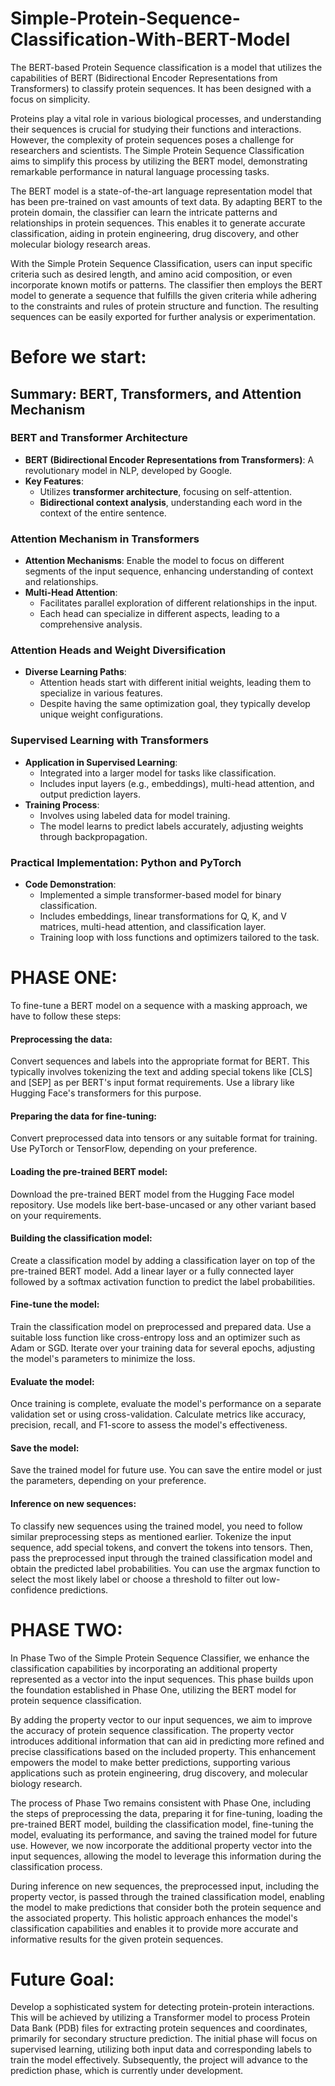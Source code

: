 # Simple-Protein-Sequence-Classification-With-BERT-Model
The BERT-based Protein Sequence classification is a model that utilizes the capabilities of BERT (Bidirectional Encoder Representations from Transformers) to classify protein sequences. It has been designed with a focus on simplicity.

Proteins play a vital role in various biological processes, and understanding their sequences is crucial for studying their functions and interactions. However, the complexity of protein sequences poses a challenge for researchers and scientists. The Simple Protein Sequence Classification aims to simplify this process by utilizing the BERT model, demonstrating remarkable performance in natural language processing tasks.

The BERT model is a state-of-the-art language representation model that has been pre-trained on vast amounts of text data. By adapting BERT to the protein domain, the classifier can learn the intricate patterns and relationships in protein sequences. This enables it to generate accurate classification, aiding in protein engineering, drug discovery, and other molecular biology research areas.

With the Simple Protein Sequence Classification, users can input specific criteria such as desired length, and amino acid composition, or even incorporate known motifs or patterns. The classifier then employs the BERT model to generate a sequence that fulfills the given criteria while adhering to the constraints and rules of protein structure and function. The resulting sequences can be easily exported for further analysis or experimentation.

# Before we start:

## Summary: BERT, Transformers, and Attention Mechanism

### BERT and Transformer Architecture
- **BERT (Bidirectional Encoder Representations from Transformers)**: A revolutionary model in NLP, developed by Google.
- **Key Features**:
  - Utilizes **transformer architecture**, focusing on self-attention.
  - **Bidirectional context analysis**, understanding each word in the context of the entire sentence.

### Attention Mechanism in Transformers
- **Attention Mechanisms**: Enable the model to focus on different segments of the input sequence, enhancing understanding of context and relationships.
- **Multi-Head Attention**:
  - Facilitates parallel exploration of different relationships in the input.
  - Each head can specialize in different aspects, leading to a comprehensive analysis.

### Attention Heads and Weight Diversification
- **Diverse Learning Paths**:
  - Attention heads start with different initial weights, leading them to specialize in various features.
  - Despite having the same optimization goal, they typically develop unique weight configurations.

### Supervised Learning with Transformers
- **Application in Supervised Learning**:
  - Integrated into a larger model for tasks like classification.
  - Includes input layers (e.g., embeddings), multi-head attention, and output prediction layers.
- **Training Process**:
  - Involves using labeled data for model training.
  - The model learns to predict labels accurately, adjusting weights through backpropagation.

### Practical Implementation: Python and PyTorch
- **Code Demonstration**:
  - Implemented a simple transformer-based model for binary classification.
  - Includes embeddings, linear transformations for Q, K, and V matrices, multi-head attention, and classification layer.
  - Training loop with loss functions and optimizers tailored to the task.


 # PHASE ONE:
To fine-tune a BERT model on a sequence with a masking approach, we have to follow these steps:

#### Preprocessing the data: 
Convert  sequences and labels into the appropriate format for BERT. This typically involves tokenizing the text and adding special tokens like [CLS] and [SEP] as per BERT's input format requirements. Use a library like Hugging Face's transformers for this purpose.

#### Preparing the data for fine-tuning: 
Convert  preprocessed data into tensors or any suitable format for training. Use PyTorch or TensorFlow, depending on your preference.

#### Loading the pre-trained BERT model: 
Download the pre-trained BERT model from the Hugging Face model repository. Use models like bert-base-uncased or any other variant based on your requirements.

#### Building the classification model:
Create a classification model by adding a classification layer on top of the pre-trained BERT model. Add a linear layer or a fully connected layer followed by a softmax activation function to predict the label probabilities.

#### Fine-tune the model: 
Train the classification model on preprocessed and prepared data. Use a suitable loss function like cross-entropy loss and an optimizer such as Adam or SGD. Iterate over your training data for several epochs, adjusting the model's parameters to minimize the loss.

#### Evaluate the model: 
Once training is complete, evaluate the model's performance on a separate validation set or using cross-validation. Calculate metrics like accuracy, precision, recall, and F1-score to assess the model's effectiveness.

#### Save the model: 
Save the trained model for future use. You can save the entire model or just the parameters, depending on your preference.

#### Inference on new sequences: 
To classify new sequences using the trained model, you need to follow similar preprocessing steps as mentioned earlier. Tokenize the input sequence, add special tokens, and convert the tokens into tensors. Then, pass the preprocessed input through the trained classification model and obtain the predicted label probabilities. You can use the argmax function to select the most likely label or choose a threshold to filter out low-confidence predictions.

# PHASE TWO:

In Phase Two of the Simple Protein Sequence Classifier, we enhance the classification capabilities by incorporating an additional property represented as a vector into the input sequences. This phase builds upon the foundation established in Phase One, utilizing the BERT model for protein sequence classification.

By adding the property vector to our input sequences, we aim to improve the accuracy of protein sequence classification. The property vector introduces additional information that can aid in predicting more refined and precise classifications based on the included property. This enhancement empowers the model to make better predictions, supporting various applications such as protein engineering, drug discovery, and molecular biology research.

The process of Phase Two remains consistent with Phase One, including the steps of preprocessing the data, preparing it for fine-tuning, loading the pre-trained BERT model, building the classification model, fine-tuning the model, evaluating its performance, and saving the trained model for future use. However, we now incorporate the additional property vector into the input sequences, allowing the model to leverage this information during the classification process.

During inference on new sequences, the preprocessed input, including the property vector, is passed through the trained classification model, enabling the model to make predictions that consider both the protein sequence and the associated property. This holistic approach enhances the model's classification capabilities and enables it to provide more accurate and informative results for the given protein sequences.

# Future Goal: 
Develop a sophisticated system for detecting protein-protein interactions. This will be achieved by utilizing a Transformer model to process Protein Data Bank (PDB) files for extracting protein sequences and coordinates, primarily for secondary structure prediction. The initial phase will focus on supervised learning, utilizing both input data and corresponding labels to train the model effectively. Subsequently, the project will advance to the prediction phase, which is currently under development.
